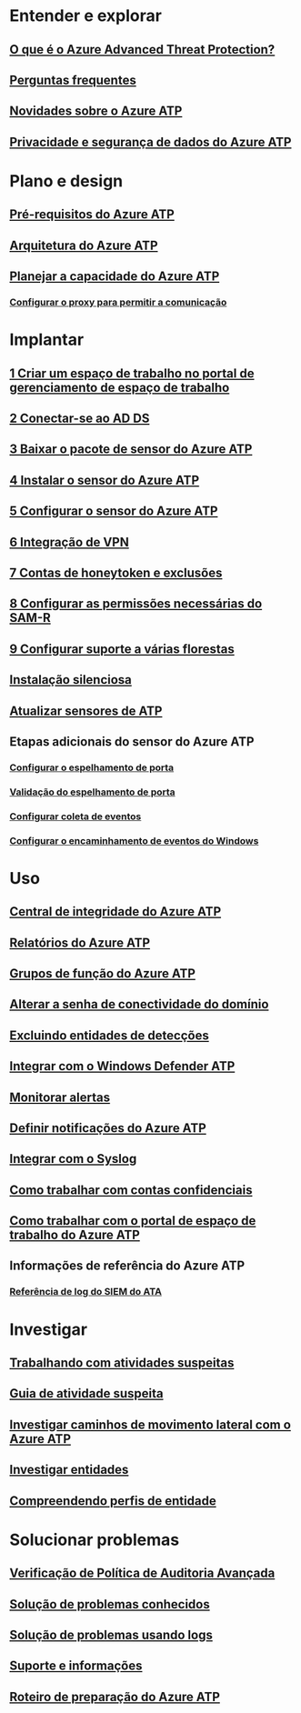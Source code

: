 # Entender e explorar
## [O que é o Azure Advanced Threat Protection?](what-is-atp.md)
## [Perguntas frequentes](atp-technical-faq.md)
## [Novidades sobre o Azure ATP](atp-whats-new.md)
## [Privacidade e segurança de dados do Azure ATP](atp-privacy-compliance.md)
# Plano e design
## [Pré-requisitos do Azure ATP](atp-prerequisites.md)
## [Arquitetura do Azure ATP](atp-architecture.md)
## [Planejar a capacidade do Azure ATP](atp-capacity-planning.md)
### [Configurar o proxy para permitir a comunicação](configure-proxy.md)
# Implantar
## [1 Criar um espaço de trabalho no portal de gerenciamento de espaço de trabalho](install-atp-step1.md)
## [2 Conectar-se ao AD DS](install-atp-step2.md)
## [3 Baixar o pacote de sensor do Azure ATP](install-atp-step3.md)
## [4 Instalar o sensor do Azure ATP](install-atp-step4.md)
## [5 Configurar o sensor do Azure ATP](install-atp-step5.md)
## [6 Integração de VPN](install-atp-step6-vpn.md)
## [7 Contas de honeytoken e exclusões](install-atp-step7.md)
## [8 Configurar as permissões necessárias do SAM-R](install-atp-step8-samr.md)
## [9 Configurar suporte a várias florestas](atp-multi-forest.md)
## [Instalação silenciosa](ATP-silent-installation.md)
## [Atualizar sensores de ATP](sensor-update.md)
## Etapas adicionais do sensor do Azure ATP
### [Configurar o espelhamento de porta](configure-port-mirroring.md)
### [Validação do espelhamento de porta](validate-port-mirroring.md)
### [Configurar coleta de eventos](configure-event-collection.md)
### [Configurar o encaminhamento de eventos do Windows](configure-event-forwarding.md)
# Uso
## [Central de integridade do Azure ATP](atp-health-center.md)
## [Relatórios do Azure ATP](reports.md)
## [Grupos de função do Azure ATP](atp-role-groups.md)
## [Alterar a senha de conectividade do domínio](modifying-atp-config-dcpassword.md)
## [Excluindo entidades de detecções](excluding-entities-from-detections.md)
## [Integrar com o Windows Defender ATP](integrate-wd-atp.md)
## [Monitorar alertas](monitoring-alerts.md)
## [Definir notificações do Azure ATP](notifications.md)
## [Integrar com o Syslog](setting-syslog.md)
## [Como trabalhar com contas confidenciais](sensitive-accounts.md)
## [Como trabalhar com o portal de espaço de trabalho do Azure ATP](workspace-portal.md)
## Informações de referência do Azure ATP
### [Referência de log do SIEM do ATA](cef-format-sa.md)
# Investigar
## [Trabalhando com atividades suspeitas](working-with-suspicious-activities.md)
## [Guia de atividade suspeita](suspicious-activity-guide.md)
## [Investigar caminhos de movimento lateral com o Azure ATP](use-case-lateral-movement-path.md)
## [Investigar entidades](investigate-entity.md)
## [Compreendendo perfis de entidade](entity-profiles.md)
# Solucionar problemas
## [Verificação de Política de Auditoria Avançada](atp-advanced-audit-policy.md)
## [Solução de problemas conhecidos](troubleshooting-atp-known-issues.md)
## [Solução de problemas usando logs](troubleshooting-atp-using-logs.md)
## [Suporte e informações](atp-support.md)
## [Roteiro de preparação do Azure ATP](atp-resources.md)